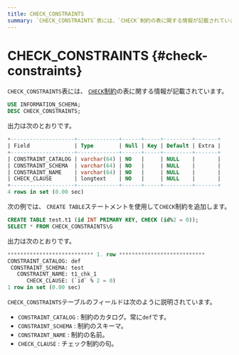 ```yaml
---
title: CHECK_CONSTRAINTS
summary: `CHECK_CONSTRAINTS`表には、`CHECK`制約の表に関する情報が記載されています。`CONSTRAINT_CATALOG`は常に`def`で、`CONSTRAINT_SCHEMA`は制約のスキーマを示し、`CONSTRAINT_NAME`は制約の名前を示します。`CHECK_CLAUSE`はチェック制約の句を示します。`CREATE TABLE`ステートメントを使用して`CHECK`制約を追加することができます。
---
```


# CHECK_CONSTRAINTS {#check-constraints}

`CHECK_CONSTRAINTS`表には、 [`CHECK`制約](/constraints.md#check)の表に関する情報が記載されています。

```sql
USE INFORMATION_SCHEMA;
DESC CHECK_CONSTRAINTS;
```

出力は次のとおりです。

```sql
+--------------------+-------------+------+-----+---------+-------+
| Field              | Type        | Null | Key | Default | Extra |
+--------------------+-------------+------+-----+---------+-------+
| CONSTRAINT_CATALOG | varchar(64) | NO   |     | NULL    |       |
| CONSTRAINT_SCHEMA  | varchar(64) | NO   |     | NULL    |       |
| CONSTRAINT_NAME    | varchar(64) | NO   |     | NULL    |       |
| CHECK_CLAUSE       | longtext    | NO   |     | NULL    |       |
+--------------------+-------------+------+-----+---------+-------+
4 rows in set (0.00 sec)
```

次の例では、 `CREATE TABLE`ステートメントを使用して`CHECK`制約を追加します。

```sql
CREATE TABLE test.t1 (id INT PRIMARY KEY, CHECK (id%2 = 0));
SELECT * FROM CHECK_CONSTRAINTS\G
```

出力は次のとおりです。

```sql
*************************** 1. row ***************************
CONSTRAINT_CATALOG: def
 CONSTRAINT_SCHEMA: test
   CONSTRAINT_NAME: t1_chk_1
      CHECK_CLAUSE: (`id` % 2 = 0)
1 row in set (0.00 sec)
```

`CHECK_CONSTRAINTS`テーブルのフィールドは次のように説明されています。

-   `CONSTRAINT_CATALOG` : 制約のカタログ。常に`def`です。
-   `CONSTRAINT_SCHEMA` : 制約のスキーマ。
-   `CONSTRAINT_NAME` : 制約の名前。
-   `CHECK_CLAUSE` : チェック制約の句。
